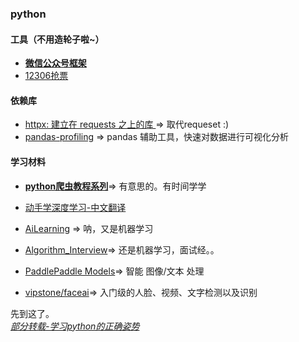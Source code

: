 ### python

#### 工具（不用造轮子啦~）
- [**微信公众号框架**](https://github.com/offu/WeRoBot)
- [12306抢票](https://github.com/testerSunshine/12306)


#### 依赖库
- [httpx: 建立在 requests 之上的库 ](https://github.com/encode/httpx)=> 取代requeset :)
- [pandas-profiling](https://github.com/pandas-profiling/pandas-profiling) => pandas 辅助工具，快速对数据进行可视化分析

#### 学习材料
- [**python爬虫教程系列**](https://github.com/wistbean/learn_python3_spider)=> 有意思的。有时间学学

- [动手学深度学习-中文翻译](https://github.com/d2l-ai/d2l-zh)
- [AiLearning](https://github.com/apachecn/AiLearning) => 呐，又是机器学习
- [Algorithm_Interview](https://github.com/imhuay/Algorithm_Interview_Notes-Chinese)=> 还是机器学习，面试经。。
- [PaddlePaddle Models](https://github.com/PaddlePaddle/models)=> 智能 图像/文本 处理
- [vipstone/faceai](https://github.com/vipstone/faceai)=> 入门级的人脸、视频、文字检测以及识别

先到这了。
<br>*[部分转载-学习python的正确姿势](https://zhuanlan.zhihu.com/p/85594170)*

